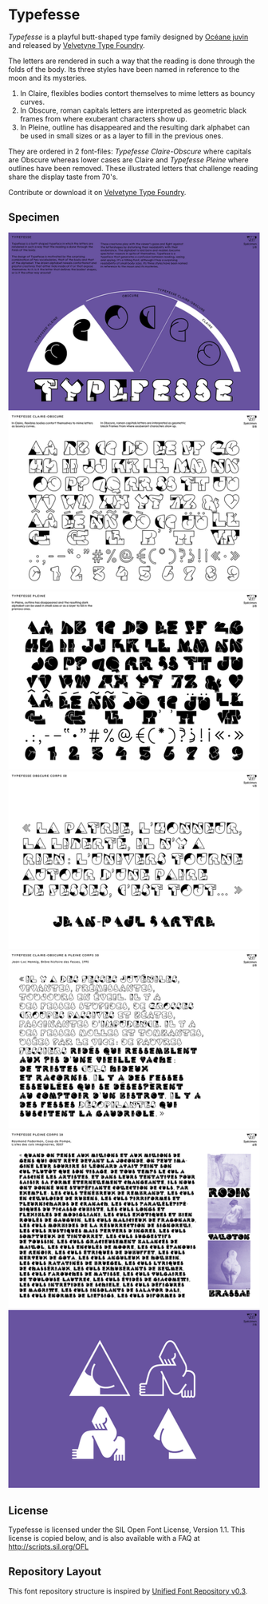 # Typefesse

*Typefesse* is a playful butt-shaped type family designed by [Océane juvin](https://www.behance.net/oceane-jd737) and released by [Velvetyne Type Foundry](http://velvetyne.fr/fonts/typefesse/).

The letters are rendered in such a way that the reading is done through the folds of the body. Its three styles have been named in reference to the moon and its mysteries.
1. In Claire, flexibles bodies contort themselves to mime letters as bouncy curves.
2. In Obscure, roman capitals letters are interpreted as geometric black frames from where exuberant characters show up.
3. In Pleine, outline has disappeared and the resulting dark alphabet can be used in small sizes or as a layer to fill in the previous ones.

They are ordered in 2 font-files: *Typefesse Claire-Obscure* where capitals are Obscure whereas lower cases are Claire and *Typefesse Pleine* where outlines have been removed. These illustrated letters that challenge reading share the display taste from 70's.

Contribute or download it on [Velvetyne Type Foundry](http://velvetyne.fr/fonts/typefesse/).

## Specimen

![Typefesse-specimen02](Documentation/Specimen/images/Typefesse-specimen02.jpg)
![Typefesse-specimen03](Documentation/Specimen/images/Typefesse-specimen03.jpg)
![Typefesse-specimen04](Documentation/Specimen/images/Typefesse-specimen04.jpg)
![Typefesse-specimen05](Documentation/Specimen/images/Typefesse-specimen05.jpg)
![Typefesse-specimen06](Documentation/Specimen/images/Typefesse-specimen06.jpg)
![Typefesse-specimen07](Documentation/Specimen/images/Typefesse-specimen07.jpg)
![Typefesse-specimen08](Documentation/Specimen/images/Typefesse-specimen08.jpg)

## License

Typefesse is licensed under the SIL Open Font License, Version 1.1.
This license is copied below, and is also available with a FAQ at
http://scripts.sil.org/OFL

## Repository Layout

This font repository structure is inspired by [Unified Font Repository v0.3](https://github.com/unified-font-repository/Unified-Font-Repository).
